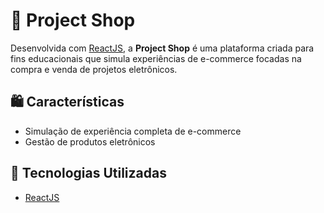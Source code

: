 # 🛒 Project Shop

Desenvolvida com [ReactJS](https://pt-br.reactjs.org/), a **Project Shop** é uma plataforma criada para fins educacionais que simula experiências de e-commerce focadas na compra e venda de projetos eletrônicos.

## 🛍️ Características

- Simulação de experiência completa de e-commerce
- Gestão de produtos eletrônicos

## 🚀 Tecnologias Utilizadas

- [ReactJS](https://pt-br.reactjs.org/)
